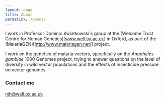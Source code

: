 ```yaml
---
layout: page
title: About
permalink: /about/
---
```


I work in Professor Dominic Kwiatkowski's group at the (Welcome Trust Centre for Human Genetics)[www.well.ox.ac.uk] in Oxford, as part of the (MalariaGEN)[http://www.malariagen.net/] project. 

I work on the genetics of malaria vectors, specifically on the *Anopheles gambiae* 1000 Genomes project, trying to answer questions on the level of diversity in wild vector populations and the effects of insecticide pressure on vector genomes.

### Contact me

[njh@well.ox.ac.uk](mailto:njh@well.ox.ac.uk)
